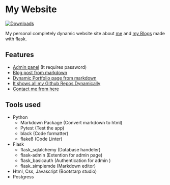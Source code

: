 # My Website

[![Downloads](https://img.shields.io/travis/yogeshwaran01/website/main.svg?logo=travis)](https://travis-ci.org/github/yogeshwaran01/website/)

My personal completely dynamic website site about [me](https://yogeshwaran01.herokuapp.com/) and [my Blogs](https://yogeshwaran01.herokuapp.com/posts) made with flask.

## Features

- [Admin panel](https://yogeshwaran01.herokuapp.com/admin) (It requires password)
- [Blog post from markdown](https://yogeshwaran01.herokuapp.com/posts)
- [Dynamic Portfolio page from markdown](https://yogeshwaran01.herokuapp.com/)
- [It shows all my Github Repos Dynamically](https://yogeshwaran01.herokuapp.com/projects)
- [Contact me from here](https://yogeshwaran01.herokuapp.com/contact)

## Tools used

- Python
  - Markdown Package (Convert markdown to html)
  - Pytest (Test the app)
  - black (Code formatter)
  - flake8 (Code Linter)
- Flask
  - flask_sqlalchemy (Database handeler)
  - flask-admin (Extention for admin page)
  - flask_basicauth (Authentication for admin )
  - flask_simplemde (Markdown editor)
- Html, Css, Javascript (Bootstarp studio)
- Postgress
